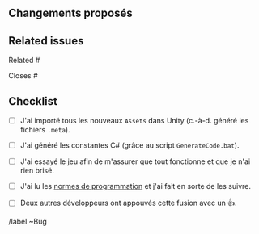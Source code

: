 ## Changements proposés

<!-- 
Expliquez rapidement en quoi consiste vos changements.
-->

## Related issues

<!-- 
Faites mention du/des bogue(s) auquel(s) cette fusion est reliée.
-->

Related #

Closes #

## Checklist

<!--
Placez un `x` dans les cases qui s'appliquent. Vous pouvez également les remplir après avoir créé
cette fusion. Si vous n'êtes pas certain, n'hésitez pas à demander de l'aide : c'est simplement un 
rappel de ce que vous devriez faire avant de fusionner votre code.
-->

- [ ] J'ai importé tous les nouveaux `Assets` dans Unity (c.-à-d. généré les fichiers `.meta`).
- [ ] J'ai généré les constantes C# (grâce au script `GenerateCode.bat`).
- [ ] J'ai essayé le jeu afin de m'assurer que tout fonctionne et que je n'ai rien brisé.
- [ ] J'ai lu les [normes de programmation](https://gitlab.com/csf-game-dev/projet-synthese/wikis/normes-de-programmation) et j'ai fait en sorte de les suivre.
- [ ] Deux autres développeurs ont appouvés cette fusion avec un :thumbsup:.


/label ~Bug